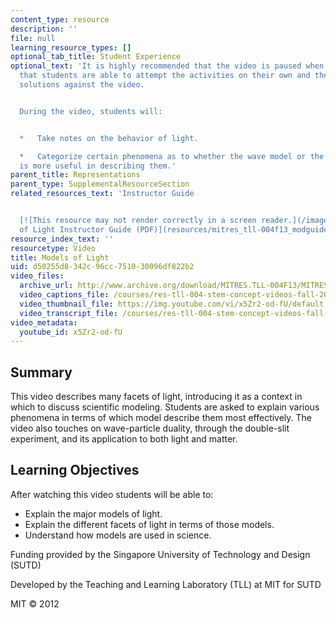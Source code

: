 ```yaml
---
content_type: resource
description: ''
file: null
learning_resource_types: []
optional_tab_title: Student Experience
optional_text: 'It is highly recommended that the video is paused when prompted so
  that students are able to attempt the activities on their own and then check their
  solutions against the video.


  During the video, students will:


  *   Take notes on the behavior of light.

  *   Categorize certain phenomena as to whether the wave model or the particle model
  is more useful in describing them.'
parent_title: Representations
parent_type: SupplementalResourceSection
related_resources_text: 'Instructor Guide


  [![This resource may not render correctly in a screen reader.](/images/inacessible.gif)Models
  of Light Instructor Guide (PDF)](resources/mitres_tll-004f13_modguide)'
resource_index_text: ''
resourcetype: Video
title: Models of Light
uid: d50255d8-342c-96cc-7510-30096df822b2
video_files:
  archive_url: http://www.archive.org/download/MITRES.TLL-004F13/MITRES_TLL-004F13_light_intro_300k.mp4
  video_captions_file: /courses/res-tll-004-stem-concept-videos-fall-2013/264d9a9ed5935872a5edc0965a18d2a9_x5Zr2-od-fU.vtt
  video_thumbnail_file: https://img.youtube.com/vi/x5Zr2-od-fU/default.jpg
  video_transcript_file: /courses/res-tll-004-stem-concept-videos-fall-2013/edc07c08340d6d46a05c7f5043770fcd_x5Zr2-od-fU.pdf
video_metadata:
  youtube_id: x5Zr2-od-fU
---
```


Summary
-------

This video describes many facets of light, introducing it as a context in which to discuss scientific modeling. Students are asked to explain various phenomena in terms of which model describe them most effectively. The video also touches on wave-particle duality, through the double-slit experiment, and its application to both light and matter.

Learning Objectives
-------------------

After watching this video students will be able to:

*   Explain the major models of light.
*   Explain the different facets of light in terms of those models.
*   Understand how models are used in science.

Funding provided by the Singapore University of Technology and Design (SUTD)

Developed by the Teaching and Learning Laboratory (TLL) at MIT for SUTD

MIT © 2012